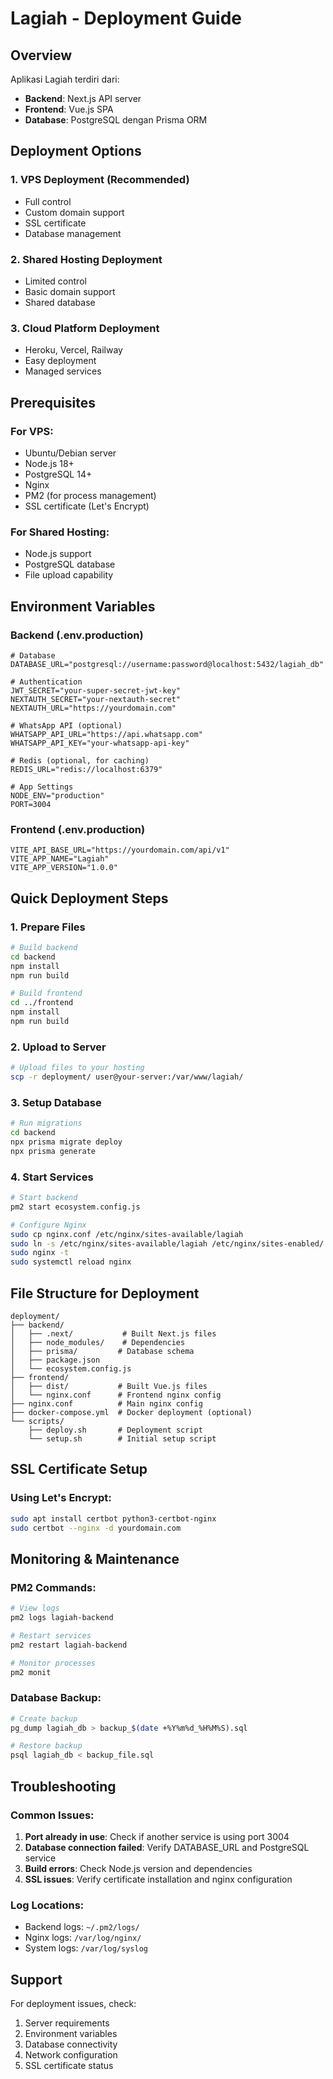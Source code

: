 # Lagiah - Deployment Guide

## Overview
Aplikasi Lagiah terdiri dari:
- **Backend**: Next.js API server
- **Frontend**: Vue.js SPA
- **Database**: PostgreSQL dengan Prisma ORM

## Deployment Options

### 1. VPS Deployment (Recommended)
- Full control
- Custom domain support
- SSL certificate
- Database management

### 2. Shared Hosting Deployment
- Limited control
- Basic domain support
- Shared database

### 3. Cloud Platform Deployment
- Heroku, Vercel, Railway
- Easy deployment
- Managed services

## Prerequisites

### For VPS:
- Ubuntu/Debian server
- Node.js 18+
- PostgreSQL 14+
- Nginx
- PM2 (for process management)
- SSL certificate (Let's Encrypt)

### For Shared Hosting:
- Node.js support
- PostgreSQL database
- File upload capability

## Environment Variables

### Backend (.env.production)
```env
# Database
DATABASE_URL="postgresql://username:password@localhost:5432/lagiah_db"

# Authentication
JWT_SECRET="your-super-secret-jwt-key"
NEXTAUTH_SECRET="your-nextauth-secret"
NEXTAUTH_URL="https://yourdomain.com"

# WhatsApp API (optional)
WHATSAPP_API_URL="https://api.whatsapp.com"
WHATSAPP_API_KEY="your-whatsapp-api-key"

# Redis (optional, for caching)
REDIS_URL="redis://localhost:6379"

# App Settings
NODE_ENV="production"
PORT=3004
```

### Frontend (.env.production)
```env
VITE_API_BASE_URL="https://yourdomain.com/api/v1"
VITE_APP_NAME="Lagiah"
VITE_APP_VERSION="1.0.0"
```

## Quick Deployment Steps

### 1. Prepare Files
```bash
# Build backend
cd backend
npm install
npm run build

# Build frontend
cd ../frontend
npm install
npm run build
```

### 2. Upload to Server
```bash
# Upload files to your hosting
scp -r deployment/ user@your-server:/var/www/lagiah/
```

### 3. Setup Database
```bash
# Run migrations
cd backend
npx prisma migrate deploy
npx prisma generate
```

### 4. Start Services
```bash
# Start backend
pm2 start ecosystem.config.js

# Configure Nginx
sudo cp nginx.conf /etc/nginx/sites-available/lagiah
sudo ln -s /etc/nginx/sites-available/lagiah /etc/nginx/sites-enabled/
sudo nginx -t
sudo systemctl reload nginx
```

## File Structure for Deployment

```
deployment/
├── backend/
│   ├── .next/           # Built Next.js files
│   ├── node_modules/    # Dependencies
│   ├── prisma/         # Database schema
│   ├── package.json
│   └── ecosystem.config.js
├── frontend/
│   ├── dist/           # Built Vue.js files
│   └── nginx.conf      # Frontend nginx config
├── nginx.conf          # Main nginx config
├── docker-compose.yml  # Docker deployment (optional)
└── scripts/
    ├── deploy.sh       # Deployment script
    └── setup.sh        # Initial setup script
```

## SSL Certificate Setup

### Using Let's Encrypt:
```bash
sudo apt install certbot python3-certbot-nginx
sudo certbot --nginx -d yourdomain.com
```

## Monitoring & Maintenance

### PM2 Commands:
```bash
# View logs
pm2 logs lagiah-backend

# Restart services
pm2 restart lagiah-backend

# Monitor processes
pm2 monit
```

### Database Backup:
```bash
# Create backup
pg_dump lagiah_db > backup_$(date +%Y%m%d_%H%M%S).sql

# Restore backup
psql lagiah_db < backup_file.sql
```

## Troubleshooting

### Common Issues:
1. **Port already in use**: Check if another service is using port 3004
2. **Database connection failed**: Verify DATABASE_URL and PostgreSQL service
3. **Build errors**: Check Node.js version and dependencies
4. **SSL issues**: Verify certificate installation and nginx configuration

### Log Locations:
- Backend logs: `~/.pm2/logs/`
- Nginx logs: `/var/log/nginx/`
- System logs: `/var/log/syslog`

## Support
For deployment issues, check:
1. Server requirements
2. Environment variables
3. Database connectivity
4. Network configuration
5. SSL certificate status 